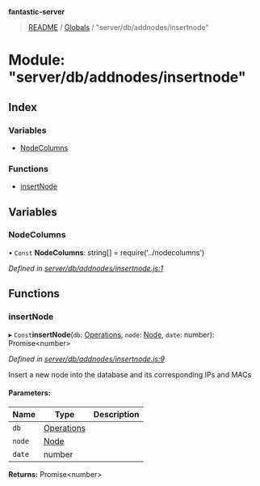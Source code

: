 **fantastic-server**

> [README](../README.md) / [Globals](../globals.md) / "server/db/addnodes/insertnode"

# Module: "server/db/addnodes/insertnode"

## Index

### Variables

* [NodeColumns](_server_db_addnodes_insertnode_.md#nodecolumns)

### Functions

* [insertNode](_server_db_addnodes_insertnode_.md#insertnode)

## Variables

### NodeColumns

• `Const` **NodeColumns**: string[] = require('../nodecolumns')

*Defined in [server/db/addnodes/insertnode.js:1](https://github.com/besimorhino/project-fantastic/blob/af5d0de/server/db/addnodes/insertnode.js#L1)*

## Functions

### insertNode

▸ `Const`**insertNode**(`db`: [Operations](_packages_fantastic_utils_db_types_d_.md#operations), `node`: [Node](_server_db_types_d_.md#node), `date`: number): Promise\<number>

*Defined in [server/db/addnodes/insertnode.js:9](https://github.com/besimorhino/project-fantastic/blob/af5d0de/server/db/addnodes/insertnode.js#L9)*

Insert a new node into the database and its corresponding IPs and MACs

#### Parameters:

Name | Type | Description |
------ | ------ | ------ |
`db` | [Operations](_packages_fantastic_utils_db_types_d_.md#operations) |  |
`node` | [Node](_server_db_types_d_.md#node) |  |
`date` | number |   |

**Returns:** Promise\<number>
